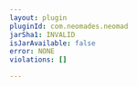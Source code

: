 ```yaml
---
layout: plugin
pluginId: com.neomades.neomad
jarSha1: INVALID
isJarAvailable: false
error: NONE
violations: []

---
```


